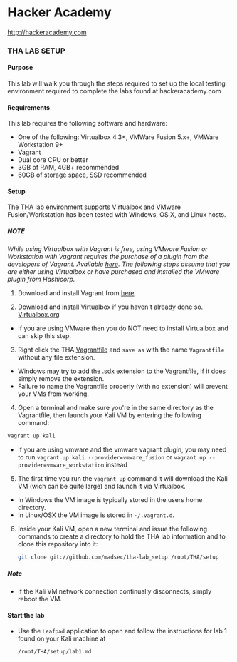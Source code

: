 Hacker Academy
==============
http://hackeracademy.com

### THA LAB SETUP

#### Purpose
This lab will walk you through the steps required to set up the local testing environment required to complete the labs found at hackeracademy.com

#### Requirements
This lab requires the following software and hardware:
* One of the following: Virtualbox 4.3+,  VMWare Fusion 5.x+, VMWare Workstation 9+ 
* Vagrant
* Dual core CPU or better
* 3GB of RAM, 4GB+ recommended
* 60GB of storage space, SSD recommended

#### Setup
The THA lab environment supports Virtualbox and VMware Fusion/Workstation has been tested with Windows, OS X, and Linux hosts.

##### NOTE
*While using Virtualbox with Vagrant is free, using VMware Fusion or Workstation with Vagrant requires the purchase of a plugin from the developers of Vagrant. Available [here](https://www.vagrantup.com/vmware).
The following steps assume that you are either using Virtualbox or have purchased and installed the VMware plugin from Hashicorp.*

1. Download and install Vagrant from [here](https://www.vagrantup.com/downloads.html).

2. Download and install Virtualbox if you haven't already done so. [Virtualbox.org](https://www.virtualbox.org/wiki/Downloads)
  * If you are using VMware then you do NOT need to install Virtualbox and can skip this step.

3. Right click the THA [Vagrantfile](https://raw.githubusercontent.com/madsec/vagrant-vms/master/Vagrantfile) and `save as` with the name `Vagrantfile` without any file extension. 
  * Windows may try to add the .sdx extension to the Vagrantfile, if it does simply remove the extension.
  * Failure to name the Vagrantfile properly (with no extension) will prevent your VMs from working.

4. Open a terminal and make sure you're in the same directory as the Vagrantfile, then launch your Kali VM by entering the following command:

  ```bash
  vagrant up kali
  ```

  * If you are using vmware and the vmware vagrant plugin, you may need to run `vagrant up kali --provider=vmware_fusion` or `vagrant up --provider=vmware_workstation` instead

5. The first time you run the `vagrant up` command it will download the Kali VM (wich can be quite large) and launch it via Virtualbox.
  * In Windows the VM image is typically stored in the users home directory.
  * In Linux/OSX the VM image is stored in `~/.vagrant.d`.

6. Inside your Kali VM, open a new terminal and issue the following commands to create a directory to hold the THA lab information and to clone this repository into it:

    ```bash
    git clone git://github.com/madsec/tha-lab_setup /root/THA/setup
    ```

##### Note
* If the Kali VM network connection continually disconnects, simply reboot the VM.

#### Start the lab
* Use the `Leafpad` application to open and follow the instructions for lab 1 found on your Kali machine at 
  ```
  /root/THA/setup/lab1.md
  ```
